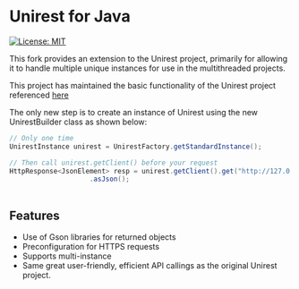 # Unirest for Java

[![License: MIT](https://img.shields.io/badge/License-MIT-yellow.svg)](https://opensource.org/licenses/MIT)

This fork provides an extension to the Unirest project, primarily for allowing it to handle multiple unique instances for use in the multithreaded projects. 

This project has maintained the basic functionality of the Unirest project referenced [here](https://github.com/Kong/unirest-java)

The only new step is to create an instance of Unirest using the new UnirestBuilder class as shown below:

```java
// Only one time
UnirestInstance unirest = UnirestFactory.getStandardInstance();	

// Then call unirest.getClient() before your request
HttpResponse<JsonElement> resp = unirest.getClient().get("http://127.0.0.1:9000/api")
					.asJson();		
											
```


## Features
* Use of Gson libraries for returned objects
* Preconfiguration for HTTPS requests
* Supports multi-instance
* Same great user-friendly, efficient API callings as the original Unirest project.
